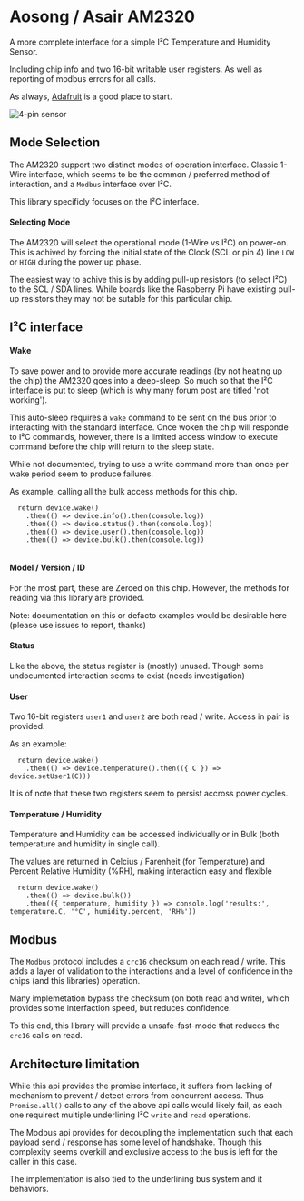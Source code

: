 # Aosong / Asair AM2320

A more complete interface for a simple I²C Temperature and Humidity Sensor.

Including chip info and  two 16-bit writable user registers. As well as reporting of modbus errors for all calls.

As always, [Adafruit](https://www.adafruit.com/product/3721) is a good place to start.

![4-pin sensor](https://cdn-learn.adafruit.com/assets/assets/000/051/623/large1024/adafruit_products_pinout.jpg)

## Mode Selection

The AM2320 support two distinct modes of operation interface. Classic 1-Wire interface, which seems to be the common / preferred method of interaction, and a `Modbus` interface over I²C.

This library specificly focuses on the I²C interface.

#### Selecting Mode

The AM2320 will select the operational mode (1-Wire vs I²C) on power-on.  This is achived by forcing the initial state of the Clock (SCL or pin 4) line `LOW` or `HIGH` during the power up phase.

The easiest way to achive this is by adding pull-up resistors (to select I²C) to the SCL / SDA lines.  While boards like the Raspberry Pi have existing pull-up resistors they may not be sutable for this particular chip.

## I²C interface

#### Wake

To save power and to provide more accurate readings (by not heating up the chip) the AM2320 goes into a deep-sleep.  So much so that the I²C interface is put to sleep (which is why many forum post are titled 'not working').

This auto-sleep requires a `wake` command to be sent on the bus prior to interacting with the standard interface.  Once woken the chip will responde to I²C commands, however, there is a limited access window to execute command before the chip will return to the sleep state.  

While not documented, trying to use a write command more than once per wake period seem to produce failures.

As example, calling all the bulk access methods for this chip.
```
  return device.wake()
    .then(() => device.info().then(console.log))
    .then(() => device.status().then(console.log))
    .then(() => device.user().then(console.log))
    .then(() => device.bulk().then(console.log))
    
```

#### Model / Version / ID

For the most part, these are Zeroed on this chip. However, the methods for reading via this library are provided.  

Note: documentation on this or defacto examples would be desirable here (please use issues to report, thanks)

#### Status

Like the above, the status register is (mostly) unused.  Though some undocumented interaction seems to exist (needs investigation)

#### User

Two 16-bit registers `user1` and `user2` are both read / write.  Access in pair is provided.

As an example:
```
  return device.wake()
    .then(() => device.temperature().then(({ C }) => device.setUser1(C)))
```

It is of note that these two registers seem to persist accross power cycles.

#### Temperature / Humidity

Temperature and Humidity can be accessed individually or in Bulk (both temperature and humidity in single call).

The values are returned in Celcius / Farenheit (for Temperature) and Percent Relative Humidity (%RH), making interaction easy and flexible

```
  return device.wake()
    .then(() => device.bulk())
    .then(({ temperature, humidity }) => console.log('results:', temperature.C, '°C', humidity.percent, 'RH%'))
```

## Modbus

The `Modbus` protocol includes a `crc16` checksum on each read / write.  This adds a layer of validation to the interactions and a level of confidence in the chips (and this libraries) operation.

Many implemetation bypass the checksum (on both read and write), which provides some interfaction speed, but reduces confidence.  

To this end, this library will provide a unsafe-fast-mode that reduces the `crc16` calls on read.


## Architecture limitation

While this api provides the promise interface, it suffers from lacking of mechanism to prevent / detect errors from concurrent access.  Thus `Promise.all()` calls to any of the above api calls would likely fail, as each one requirest multiple underlining I²C `write` and `read` operations.

The Modbus api provides for decoupling the implementation such that each payload send / response has some level of handshake. Though this complexity seems overkill and exclusive access to the bus is left for the caller in this case.

The implementation is also tied to the underlining bus system and it behaviors.
